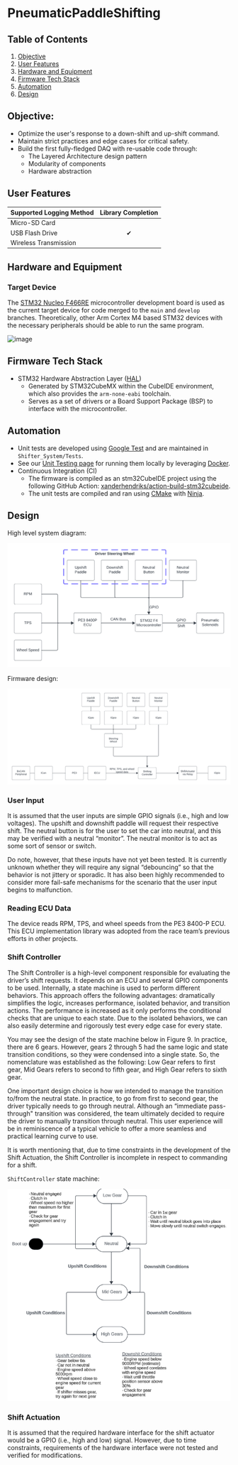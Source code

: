 # PneumaticPaddleShifting

## Table of Contents
1. [Objective](#objective)
2. [User Features](#user-features)
3. [Hardware and Equipment](#hardware-and-equipment)
4. [Firmware Tech Stack](#firmware-tech-stack)
5. [Automation](#automation)
6. [Design](#design)

## Objective:
- Optimize the user's response to a down-shift and up-shift command.
- Maintain strict practices and edge cases for critical safety.
- Build the first fully-fledged DAQ with re-usable code through:
    - The Layered Architecture design pattern
    - Modularity of components
    - Hardware abstraction

## User Features
| Supported Logging Method | Library Completion    |
| :----------------------- | :--------------------:|
| Micro-SD Card            |                       |
| USB Flash Drive          | <span>&#10004;</span> |
| Wireless Transmission    |                       |

## Hardware and Equipment
### Target Device
The [STM32 Nucleo F466RE](https://www.st.com/en/evaluation-tools/nucleo-f446re.html) microcontroller development board is used as the current target device for code merged to the `main` and `develop` branches. Theoretically, other Arm Cortex M4 based STM32 devices with the necessary peripherals should be able to run the same program.

![image](https://www.st.com/bin/ecommerce/api/image.PF262063.en.feature-description-include-personalized-no-cpn-medium.jpg)


## Firmware Tech Stack
- STM32 Hardware Abstraction Layer ([HAL](https://www.st.com/resource/en/user_manual/um1725-description-of-stm32f4-hal-and-lowlayer-drivers-stmicroelectronics.pdf))
  - Generated by STM32CubeMX within the CubeIDE environment, which also provides the `arm-none-eabi` toolchain.
  - Serves as a set of drivers or a Board Support Package (BSP) to interface with the microcontroller.

## Automation
- Unit tests are developed using [Google Test](https://google.github.io/googletest/) and are maintained in `Shifter_System/Tests`.
- See our [Unit Testing page](https://github.com/DallasFormulaRacing/DataAcquisition2.0/wiki/Unit-Testing) for running them locally by leveraging [Docker](https://docs.docker.com/get-started/overview/).
- Continuous Integration (CI)
  - The firmware is compiled as an stm32CubeIDE project using the following GitHub Action: [xanderhendriks/action-build-stm32cubeide](https://github.com/marketplace/actions/build-stm32cubeide-project).
  - The unit tests are compiled and ran using [CMake](https://cmake.org/cmake/help/latest/index.html) with [Ninja](https://ninja-build.org/manual.html). 


## Design

High level system diagram:

![High Level System Diagram](./docs/images/PaddleShifting_HighLevelDesign.png)

Firmware design:

![Firmware Design](./docs/images/PaddleShifting_FirmwareDesign.png)


### User Input

It is assumed that the user inputs are simple GPIO signals (i.e., high and low voltages). The upshift and downshift paddle will request their respective shift. The neutral button is for the user to set the car into neutral, and this may be verified with a neutral “monitor”. The neutral monitor is to act as some sort of sensor or switch.  

Do note, however, that these inputs have not yet been tested. It is currently unknown whether they will require any signal “debouncing” so that the behavior is not jittery or sporadic. It has also been highly recommended to consider more fail-safe mechanisms for the scenario that the user input begins to malfunction. 

### Reading ECU Data

The device reads RPM, TPS, and wheel speeds from the PE3 8400-P ECU. This ECU implementation library was adopted from the race team’s previous efforts in other projects. 

### Shift Controller

The Shift Controller is a high-level component responsible for evaluating the driver’s shift requests. It depends on an ECU and several GPIO components to be used. Internally, a state machine is used to perform different behaviors. This approach offers the following advantages: dramatically simplifies the logic, increases performance, isolated behavior, and transition actions. The performance is increased as it only performs the conditional checks that are unique to each state. Due to the isolated behaviors, we can also easily determine and rigorously test every edge case for every state.

You may see the design of the state machine below in Figure 9. In practice, there are 6 gears. However, gears 2 through 5 had the same logic and state transition conditions, so they were condensed into a single state. So, the nomenclature was established as the following: Low Gear refers to first gear, Mid Gears refers to second to fifth gear, and High Gear refers to sixth gear. 

One important design choice is how we intended to manage the transition to/from the neutral state. In practice, to go from first to second gear, the driver typically needs to go through neutral. Although an “immediate pass-through" transition was considered, the team ultimately decided to require the driver to manually transition through neutral. This user experience will be in reminiscence of a typical vehicle to offer a more seamless and practical learning curve to use. 

It is worth mentioning that, due to time constraints in the development of the Shift Actuation, the Shift Controller is incomplete in respect to commanding for a shift. 


`ShiftController` state machine:

![Shift Controller State Machine](./docs/images/PaddleShifting_StateMachine.png)



### Shift Actuation

It is assumed that the required hardware interface for the shift actuator would be a GPIO (i.e., high and low) signal. However, due to time constraints, requirements of the hardware interface were not tested and verified for modifications. 
